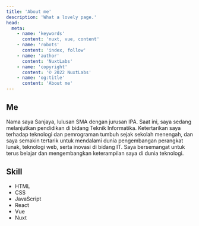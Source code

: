 ```yaml
---
title: 'About me'
description: 'What a lovely page.'
head:
  meta:
    - name: 'keywords'
      content: 'nuxt, vue, content'
    - name: 'robots'
      content: 'index, follow'
    - name: 'author'
      content: 'NuxtLabs'
    - name: 'copyright'
      content: '© 2022 NuxtLabs'
    - name: 'og:title'
      content: 'About me'
---
```


## Me

Nama saya Sanjaya, lulusan SMA dengan jurusan IPA. Saat ini, saya sedang melanjutkan pendidikan di bidang Teknik Informatika. Ketertarikan saya terhadap teknologi dan pemrograman tumbuh sejak sekolah menengah, dan saya semakin tertarik untuk mendalami dunia pengembangan perangkat lunak, teknologi web, serta inovasi di bidang IT. Saya bersemangat untuk terus belajar dan mengembangkan keterampilan saya di dunia teknologi.

## Skill

- HTML
- CSS
- JavaScript
- React
- Vue
- Nuxt

